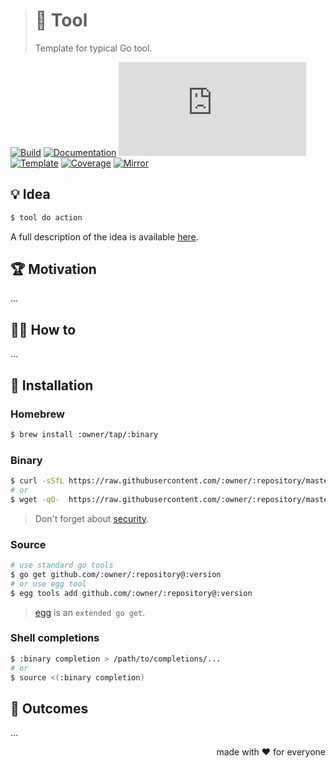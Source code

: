 > # 🧩 Tool
>
> Template for typical Go tool.

[![Build][build.icon]][build.page]
[![Documentation][docs.icon]][docs.page]
[![Quality][quality.icon]][quality.page]
[![Template][template.icon]][template.page]
[![Coverage][coverage.icon]][coverage.page]
[![Mirror][mirror.icon]][mirror.page]

## 💡 Idea

```bash
$ tool do action
```

A full description of the idea is available [here][design.page].

## 🏆 Motivation

...

## 🤼‍♂️ How to

...

## 🧩 Installation

### Homebrew

```bash
$ brew install :owner/tap/:binary
```

### Binary

```bash
$ curl -sSfL https://raw.githubusercontent.com/:owner/:repository/master/bin/install | sh
# or
$ wget -qO-  https://raw.githubusercontent.com/:owner/:repository/master/bin/install | sh
```

> Don't forget about [security](https://www.idontplaydarts.com/2016/04/detecting-curl-pipe-bash-server-side/).

### Source

```bash
# use standard go tools
$ go get github.com/:owner/:repository@:version
# or use egg tool
$ egg tools add github.com/:owner/:repository@:version
```

> [egg][] is an `extended go get`.

### Shell completions

```bash
$ :binary completion > /path/to/completions/...
# or
$ source <(:binary completion)
```

## 🤲 Outcomes

...

<p align="right">made with ❤️ for everyone</p>

[awesome.icon]:     https://awesome.re/mentioned-badge.svg
[build.page]:       https://github.com/:owner/:repository/actions/workflows/ci.yml
[build.icon]:       https://github.com/octomation/go-tool/actions/workflows/ci.yml/badge.svg
[coverage.page]:    https://codeclimate.com/github/:owner/:repository/test_coverage
[coverage.icon]:    https://api.codeclimate.com/v1/badges/8491ba0aada439d2df0c/test_coverage
[design.page]:      https://www.notion.so/33715348cc114ea79dd350a25d16e0b0?r=0b753cbf767346f5a6fd51194829a2f3
[docs.page]:        https://pkg.go.dev/:module/:version
[docs.icon]:        https://img.shields.io/badge/docs-pkg.go.dev-blue
[mirror.page]:      https://bitbucket.org/kamilsk/go-tool
[mirror.icon]:      https://img.shields.io/badge/mirror-bitbucket-blue
[promo.page]:       https://github.com/:owner/:repository
[quality.page]:     https://goreportcard.com/report/:module
[quality.icon]:     https://goreportcard.com/badge/go.octolab.org
[template.page]:    https://github.com/octomation/go-tool
[template.icon]:    https://img.shields.io/badge/template-go--tool-blue

[egg]:              https://github.com/kamilsk/egg
